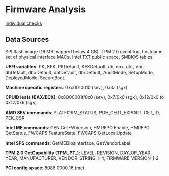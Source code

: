 Firmware Analysis
=================

[Individual checks](https://docs.google.com/spreadsheets/d/1DhDo99Za-e1rwkngsGkgthjjBnn2gB9eNgP8ZDPE83o/edit#gid=0)

Data Sources
------------

SPI flash image (16 MB mapped below 4 GB), TPM 2.0 event log, hostname, set of
physical interface MACs, Intel TXT public space, SMBIOS tables.

**UEFI variables**: PK, KEK, PKDefault, KEKDefault, db, dbx, dbt, dbr,
dbDefault, dbxDefault, dbtDefault, dbrDefault, AuditMode, SetupMode,
DeployedMode, SecureBoot.

**Machine specific registers**: 0xc0010010 (sev), 0x3a (sgx)

**CPUID leafs (EAX/ECX)**: 0x8000001f/0x0 (sev), 0x7/0x0 (sgx), 0x12/0x0 to 0x12/0x9 (sgx)

**AMD SEV commands**: PLATFORM\_STATUS, PDH\_CERT\_EXPORT, GET\_ID, PEK\_CSR

**Intel ME commands**: GEN GetFWVersion, HMRFPO Enable, HMRFPO GetStatus,
FWCAPS FeatureState, FWCAPS GetLocalUpdate

**Intel SPS commands**: GetMEBiosInterface, GetVendorLabel

**TPM 2.0 GetCapability (TPM\_PT\_)**: LEVEL, REVISION, DAY\_OF\_YEAR, YEAR,
MANUFACTURER, VENDOR\_STRING\_1-4, FIRMWARE\_VERSION\_1-2

**PCI config space**: 8086:0000.16 (me)
